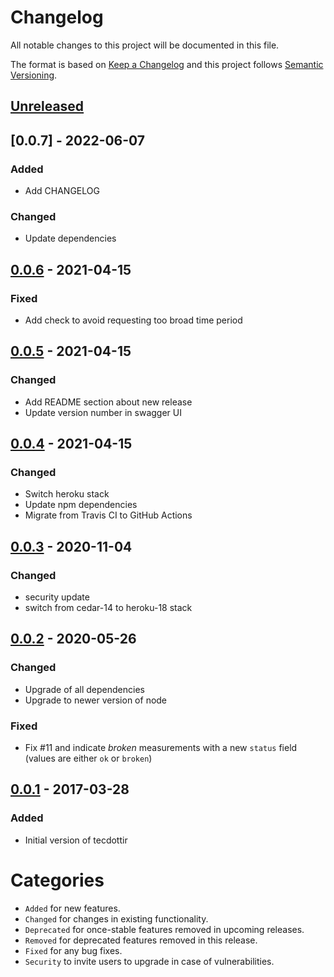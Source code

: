 # Changelog
All notable changes to this project will be documented in this file.

The format is based on [Keep a Changelog](http://keepachangelog.com/) and this project follows [Semantic Versioning](http://semver.org/).

## [Unreleased][unreleased]

## [0.0.7] - 2022-06-07
### Added
- Add CHANGELOG

### Changed
- Update dependencies


## [0.0.6] - 2021-04-15
### Fixed
- Add check to avoid requesting too broad time period


## [0.0.5] - 2021-04-15
### Changed
- Add README section about new release
- Update version number in swagger UI


## [0.0.4] - 2021-04-15
### Changed
- Switch heroku stack
- Update npm dependencies
- Migrate from Travis CI to GitHub Actions


## [0.0.3] - 2020-11-04
### Changed
- security update
- switch from cedar-14 to heroku-18 stack
 

## [0.0.2] - 2020-05-26
### Changed
- Upgrade of all dependencies
- Upgrade to newer version of node

### Fixed
- Fix #11 and indicate _broken_ measurements with a new `status` field (values are either `ok` or `broken`)


## [0.0.1] - 2017-03-28
### Added
- Initial version of tecdottir

# Categories
- `Added` for new features.
- `Changed` for changes in existing functionality.
- `Deprecated` for once-stable features removed in upcoming releases.
- `Removed` for deprecated features removed in this release.
- `Fixed` for any bug fixes.
- `Security` to invite users to upgrade in case of vulnerabilities.

[Unreleased]: https://github.com/metaodi/tecdottir/compare/v0.0.7...HEAD
[0.0.6]: https://github.com/metaodi/tecdottir/compare/v0.0.6...v0.0.7
[0.0.6]: https://github.com/metaodi/tecdottir/compare/v0.0.5...v0.0.6
[0.0.5]: https://github.com/metaodi/tecdottir/compare/v0.0.4...v0.0.5
[0.0.4]: https://github.com/metaodi/tecdottir/compare/v0.0.3...v0.0.4
[0.0.3]: https://github.com/metaodi/tecdottir/compare/v0.0.2...v0.0.3
[0.0.2]: https://github.com/metaodi/tecdottir/compare/v0.0.1...v0.0.2
[0.0.1]: https://github.com/metaodi/tecdottir/releases/tag/v0.0.1

